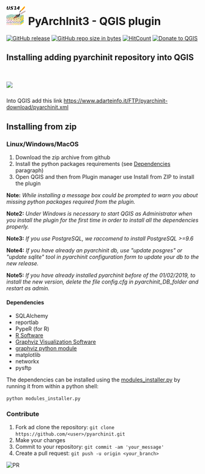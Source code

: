 # ![](icon.png) PyArchInit3 - QGIS plugin
[![GitHub release](https://img.shields.io/github/release/pyarchinit/pyarchinit.svg?style=flat-square)](https://github.com/pyarchinit/pyarchinit)
[![GitHub repo size in bytes](https://img.shields.io/github/repo-size/pyarchinit/pyarchinit.svg?style=flat-square)](https://github.com/pyarchinit/pyarchinit)
[![HitCount](http://hits.dwyl.io/pyarchinit/pyarchinit.svg)](http://hits.dwyl.io/pyarchinit/pyarchinit)
[![Donate to QGIS](https://img.shields.io/badge/donate%20to-QGIS-green.svg?style=flat-square)](http://qgis.org/en/site/getinvolved/donations.html)

## Installing adding pyarchinit repository into QGIS

# ![](https://www.adarteinfo.it/FTP/pyarchinit-download/install.gif)

Into QGIS add this link
https://www.adarteinfo.it/FTP/pyarchinit-download/pyarchinit.xml


## Installing from zip

### Linux/Windows/MacOS
1. Download the zip archive from github
2. Install the python packages requirements (see [Dependencies](#dependencies) paragraph)
3. Open QGIS and then from Plugin manager use Install from ZIP to install the plugin

**Note:** _While installing a message box could be prompted to warn you about missing python packages required from the plugin._

**Note2:** _Under Windows is necessary to start QGIS as Administrator when you install the plugin for the first time in order to install all the dependencies properly._

**Note3:** _If you use PostgreSQL, we raccomend to install PostgreSQL >=9.6_

**Note4:** _If you have already an pyarchinit db, use "update posgres" or "update sqlite" tool in pyarchinit configuration  form to update  your db to the new release._

**Note5:** _If you have already installed pyarchinit before of the 01/02/2019, to install the new version, delete the file config.cfg in pyarchinit_DB_folder and restart as admin._

#### Dependencies
* SQLAlchemy
* reportlab
* PypeR (for R)
* [R Software](https://www.r-project.org/)
* [Graphviz Visualization Software](https://www.graphviz.org/)
* [graphviz python module](https://github.com/xflr6/graphviz)
* matplotlib
* networkx
* pysftp

The dependencies can be installed using the [modules_installer.py](/scripts/modules_installer.py) by running it from within a python shell:

```python modules_installer.py```

### Contribute
1. Fork ad clone the repository: ```git clone https://github.com/<user>/pyarchinit.git```
2. Make your changes
3. Commit to your repository: ```git commit -am 'your_message'```
4. Create a pull request: ```git push -u origin <your_branch>```

![PR](https://services.github.com/on-demand/images/gifs/github-cli/push-and-pull.gif)
